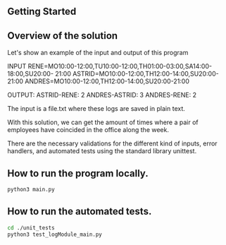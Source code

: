 ## Getting Started

## Overview of the solution

Let's show an example of the input and output of this program

INPUT
RENE=MO10:00-12:00,TU10:00-12:00,TH01:00-03:00,SA14:00-18:00,SU20:00- 21:00
ASTRID=MO10:00-12:00,TH12:00-14:00,SU20:00-21:00
ANDRES=MO10:00-12:00,TH12:00-14:00,SU20:00-21:00

OUTPUT:
ASTRID-RENE: 2
ANDRES-ASTRID: 3
ANDRES-RENE: 2

The input is a file.txt where these logs are saved in plain text.

With this solution, we can get the amount of times where a pair of employees have coincided in the office along the week.

There are the necessary validations for the different kind of inputs, error handlers, and automated tests using the standard library unittest.


## How to run the program locally.

```bash
python3 main.py
```

## How to run the automated tests.

```bash
cd ./unit_tests
python3 test_logModule_main.py
```



